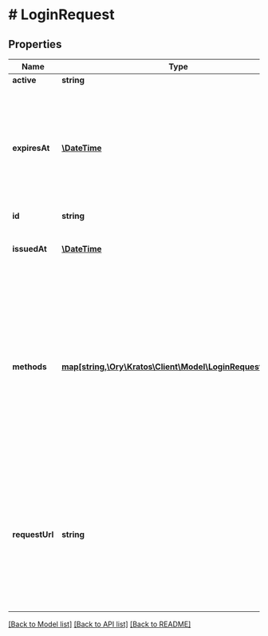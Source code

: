 # # LoginRequest

## Properties

Name | Type | Description | Notes
------------ | ------------- | ------------- | -------------
**active** | **string** | and so on. | [optional] 
**expiresAt** | [**\DateTime**](\DateTime.md) | ExpiresAt is the time (UTC) when the request expires. If the user still wishes to log in, a new request has to be initiated. | 
**id** | **string** |  | 
**issuedAt** | [**\DateTime**](\DateTime.md) | IssuedAt is the time (UTC) when the request occurred. | 
**methods** | [**map[string,\Ory\Kratos\Client\Model\LoginRequestMethod]**](LoginRequestMethod.md) | Methods contains context for all enabled login methods. If a login request has been processed, but for example the password is incorrect, this will contain error messages. | 
**requestUrl** | **string** | RequestURL is the initial URL that was requested from ORY Kratos. It can be used to forward information contained in the URL&#39;s path or query for example. | 

[[Back to Model list]](../../README.md#documentation-for-models) [[Back to API list]](../../README.md#documentation-for-api-endpoints) [[Back to README]](../../README.md)


